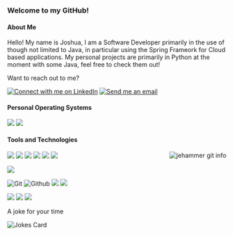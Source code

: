 <div>
<h3>Welcome to my GitHub!</h3>
<h4>About Me</h4>
<p>Hello! My name is Joshua, I am a Software Developer primarily in the use of though not limited to Java, in particular using the Spring Frameork for Cloud based applications. My personal projects are primarily in Python at the moment with some Java, feel free to check them out!</</p>

<p>Want to reach out to me?</p>
<a href="https://www.linkedin.com/in/joshua-hammer/"><img src="https://img.shields.io/badge/LinkedIn-blue?logo=LinkedIn" alt="Connect with me on LinkedIn"></a>
<a href="mailto:jebelfor@gmail.com"><img src="https://img.shields.io/badge/Gmail-red?logo=gmail&logoColor=white" alt="Send me an email"></a>


<h4>Personal Operating Systems</h4>

![](https://img.shields.io/badge/Arch_Linux-black?style=flat&logo=arch-linux) 
![](https://img.shields.io/badge/Windows-black?style=flat&logo=windows) 

<h4>Tools and Technologies</h4>
<p><img align="right" src="https://github-readme-stats.vercel.app/api/top-langs?username=jehammer&show_icons=true&locale=en&layout=compact" alt="jehammer git info" /></p>

![](https://img.shields.io/badge/Java-black?style=flat&logo=Java) 
![](https://img.shields.io/badge/C++-black?style=flat&logo=c%2B%2B) 
![](https://img.shields.io/badge/C%23-black?style=flat&logo=C) 
![](https://img.shields.io/badge/HTML5-black?style=flat&logo=HTML5) 
![](https://img.shields.io/badge/CSS3-black?style=flat&logo=CSS3) 
![](https://img.shields.io/badge/Python-black?style=flat&logo=Python) 

![](https://img.shields.io/badge/OpenShift-black?style=flat&logo=RedHatOpenshift) 

![Git](https://img.shields.io/badge/Git-black?style=flat&logo=Git)
![Github](https://img.shields.io/badge/Github-black?style=flat&logo=Github)
![](https://img.shields.io/badge/Computer_Hardware_Repair-black?style=flat&logo=Lenovo) 
![](https://img.shields.io/badge/Computer_Software_Repair-black?style=flat&logo=Lenovo) 

![](https://img.shields.io/badge/Microsoft_Access_2016_Certification-black?style=flat&logo=Microsoft-Office) 
![](https://img.shields.io/badge/Microsoft_Office-black?style=flat&logo=Microsoft-Office)
![](https://img.shields.io/badge/Libre_Office-black?style=flat&logo=LibreOffice)
<!-- Markdown -->

A joke for your time

![Jokes Card](https://readme-jokes.vercel.app/api)
</div>


<!--
**joshuahammer/joshuahammer** is a ✨ _special_ ✨ repository because its `README.md` (this file) appears on your GitHub profile.

![](https://img.shields.io/badge/Tool-Github-orange?style=flat&logo=Github)
![GitHub](https://img.shields.io/badge/-GitHub-05122A?style=flat&logo=github)

Sites to use
https://simpleicons.org/
https://shields.io/
-->
